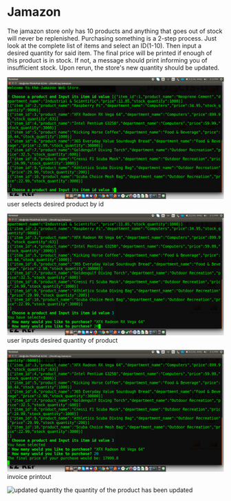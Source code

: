 # Jamazon


The jamazon store only has 10 products and anything that goes out of stock will never be replenished.
Purchasing something is a 2-step process. Just look at the complete list of items and select an ID(1-10). Then input a desired quantity for said item. The final price will be printed if enough of this product is in stock. If not, a message should print informing you of insufficient stock. Upon rerun, the store's new quantity should be updated.


![input id](./github-img/Input-ID.png)
user selects desired product by id


![input quantity](./github-img/Input-Qnt.png)
user inputs desired quantity of product 


![invoice](./github-img/Invoice.png)
invoice printout


![updated quantity](./github-img/Update-Qnt.png)
the quantity of the product has been updated
